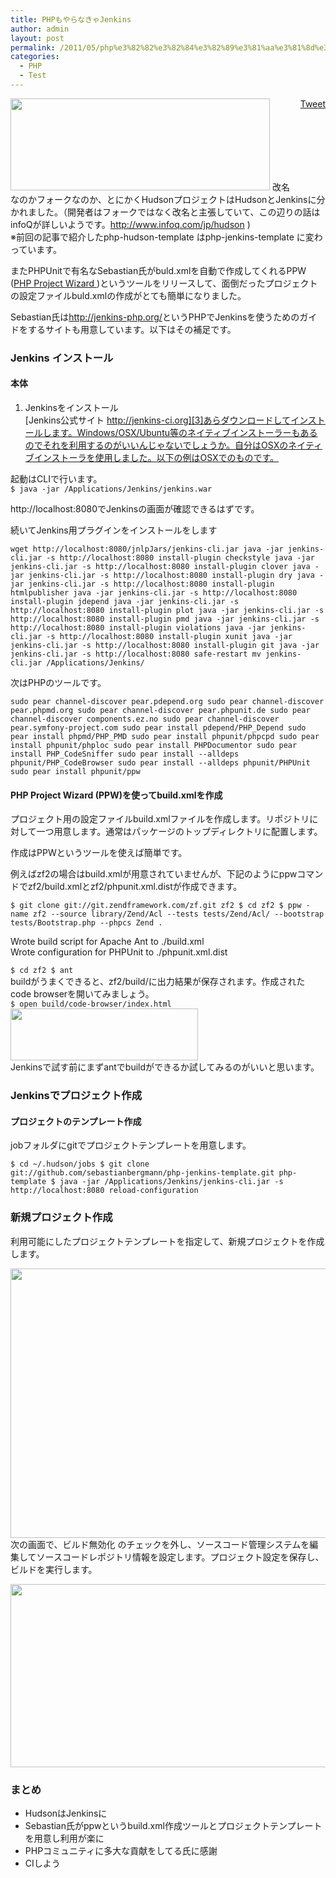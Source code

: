 ```yaml
---
title: PHPもやらなきゃJenkins
author: admin
layout: post
permalink: /2011/05/php%e3%82%82%e3%82%84%e3%82%89%e3%81%aa%e3%81%8d%e3%82%83jenkins/
categories:
  - PHP
  - Test
---
```

<div style="float: right; margin-left: 10px;">
  <a href="https://twitter.com/share" class="twitter-share-button" data-count="vertical" data-url="http://www.bear-project.net/blog/2011/05/php%e3%82%82%e3%82%84%e3%82%89%e3%81%aa%e3%81%8d%e3%82%83jenkins/">Tweet</a>
</div>

[<img src="http://www.bear-project.net/blog/wp-content/uploads/2011/05/2793401dfcd60fa8778cab5a1524cd8f.png" alt="" title="Jenkins" width="415" height="147" class="alignnone size-full wp-image-376" />][1] 
改名なのかフォークなのか、とにかくHudsonプロジェクトはHudsonとJenkinsに分かれました。（開発者はフォークではなく改名と主張していて、この辺りの話はinfoQが詳しいようです。<http://www.infoq.com/jp/hudson> )  
※前回の記事で紹介したphp-hudson-template はphp-jenkins-template に変わっています。

またPHPUnitで有名なSebastian氏がbuld.xmlを自動で作成してくれるPPW ([PHP Project Wizard ][2])というツールをリリースして、面倒だったプロジェクトの設定ファイルbuld.xmlの作成がとても簡単になりました。

Sebastian氏は<http://jenkins-php.org/>というPHPでJenkinsを使うためのガイドをするサイトも用意しています。以下はその補足です。

### Jenkins インストール

#### 本体

1. Jenkinsをインストール  
[Jenkins公式サイト http://jenkins-ci.org][3]あらダウンロードしてインストールします。Windows/OSX/Ubuntu等のネイティブインストーラーもあるのでそれを利用するのがいいんじゃないでしょうか。自分はOSXのネイティブインストーラを使用しました。以下の例はOSXでのものです。

起動はCLIで行います。  
`
$ java -jar /Applications/Jenkins/jenkins.war
`

http://localhost:8080でJenkinsの画面が確認できるはずです。

続いてJenkins用プラグインをインストールをします

`
wget http://localhost:8080/jnlpJars/jenkins-cli.jar
java -jar jenkins-cli.jar -s http://localhost:8080 install-plugin checkstyle
java -jar jenkins-cli.jar -s http://localhost:8080 install-plugin clover
java -jar jenkins-cli.jar -s http://localhost:8080 install-plugin dry
java -jar jenkins-cli.jar -s http://localhost:8080 install-plugin htmlpublisher
java -jar jenkins-cli.jar -s http://localhost:8080 install-plugin jdepend
java -jar jenkins-cli.jar -s http://localhost:8080 install-plugin plot
java -jar jenkins-cli.jar -s http://localhost:8080 install-plugin pmd
java -jar jenkins-cli.jar -s http://localhost:8080 install-plugin violations
java -jar jenkins-cli.jar -s http://localhost:8080 install-plugin xunit
java -jar jenkins-cli.jar -s http://localhost:8080 install-plugin git
java -jar jenkins-cli.jar -s http://localhost:8080 safe-restart
mv jenkins-cli.jar /Applications/Jenkins/
`

次はPHPのツールです。

`
sudo pear channel-discover pear.pdepend.org
sudo pear channel-discover pear.phpmd.org
sudo pear channel-discover pear.phpunit.de
sudo pear channel-discover components.ez.no
sudo pear channel-discover pear.symfony-project.com
sudo pear install pdepend/PHP_Depend
sudo pear install phpmd/PHP_PMD
sudo pear install phpunit/phpcpd
sudo pear install phpunit/phploc
sudo pear install PHPDocumentor
sudo pear install PHP_CodeSniffer
sudo pear install --alldeps phpunit/PHP_CodeBrowser
sudo pear install --alldeps phpunit/PHPUnit
sudo pear install phpunit/ppw
`

#### PHP Project Wizard (PPW)を使ってbuild.xmlを作成

プロジェクト用の設定ファイルbuild.xmlファイルを作成します。リポジトリに対して一つ用意します。通常はパッケージのトップディレクトリに配置します。

作成はPPWというツールを使えば簡単です。

例えばzf2の場合はbuild.xmlが用意されていませんが、下記のようにppwコマンドでzf2/build.xmlとzf2/phpunit.xml.distが作成できます。

`
$ git clone git://git.zendframework.com/zf.git zf2
$ cd zf2
$ ppw -name zf2 --source library/Zend/Acl --tests tests/Zend/Acl/ --bootstrap tests/Bootstrap.php --phpcs Zend .
`

Wrote build script for Apache Ant to ./build.xml  
Wrote configuration for PHPUnit to ./phpunit.xml.dist

`
$ cd zf2
$ ant
`  
buildがうまくできると、zf2/build/に出力結果が保存されます。作成されたcode browserを開いてみましょう。  
`
$ open build/code-browser/index.html
`  
[<img src="http://www.bear-project.net/blog/wp-content/uploads/2011/05/0b7a8c9337217359309b72646469bd89-300x83.png" alt="" title="CodeBrowser" width="300" height="83" class="alignnone size-medium wp-image-372" />][4]  
Jenkinsで試す前にまずantでbuildができるか試してみるのがいいと思います。

### Jenkinsでプロジェクト作成

#### プロジェクトのテンプレート作成

jobフォルダにgitでプロジェクトテンプレートを用意します。

`
$ cd ~/.hudson/jobs
$ git clone git://github.com/sebastianbergmann/php-jenkins-template.git php-template
$ java -jar /Applications/Jenkins/jenkins-cli.jar -s http://localhost:8080 reload-configuration
`

### 新規プロジェクト作成

利用可能にしたプロジェクトテンプレートを指定して、新規プロジェクトを作成します。

[<img src="http://www.bear-project.net/blog/wp-content/uploads/2011/05/70b01b700a5d3988c82ac32f33a03345.png" alt="" title="新規プロジェクト" width="586" height="431" class="alignnone size-full wp-image-370" />][5] 
次の画面で、ビルド無効化 のチェックを外し、ソースコード管理システムを編集してソースコードレポジトリ情報を設定します。プロジェクト設定を保存し、ビルドを実行します。

[<img src="http://www.bear-project.net/blog/wp-content/uploads/2011/05/40103152c2ea101b4041d7d00f05f97f.png" alt="" title="新規プロジェクト" width="544" height="293" class="alignnone size-full wp-image-392" />][6] 
### まとめ

*   HudsonはJenkinsに
*   Sebastian氏がppwというbuild.xml作成ツールとプロジェクトテンプレートを用意し利用が楽に
*   PHPコミュニティに多大な貢献をしてる氏に感謝
*   CIしよう

 [1]: http://www.bear-project.net/blog/wp-content/uploads/2011/05/2793401dfcd60fa8778cab5a1524cd8f.png
 [2]: https://github.com/sebastianbergmann/php-project-wizard
 [3]: http://jenkins-ci.org/
 [4]: http://www.bear-project.net/blog/wp-content/uploads/2011/05/0b7a8c9337217359309b72646469bd89.png
 [5]: http://www.bear-project.net/blog/wp-content/uploads/2011/05/70b01b700a5d3988c82ac32f33a03345.png
 [6]: http://www.bear-project.net/blog/wp-content/uploads/2011/05/40103152c2ea101b4041d7d00f05f97f.png